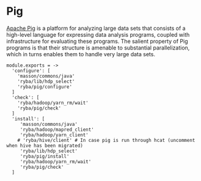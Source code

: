 
# Pig

[Apache Pig](https://pig.apache.org/) is a platform for analyzing large data sets that consists of a
high-level language for expressing data analysis programs, coupled with
infrastructure for evaluating these programs. The salient property of Pig
programs is that their structure is amenable to substantial parallelization,
which in turns enables them to handle very large data sets.

    module.exports = ->
      'configure': [
        'masson/commons/java'
        'ryba/lib/hdp_select'
        'ryba/pig/configure'
      ]
      'check': [
        'ryba/hadoop/yarn_rm/wait'
        'ryba/pig/check'
      ]
      'install': [
         'masson/commons/java'
         'ryba/hadoop/mapred_client'
         'ryba/hadoop/yarn_client'
        # 'ryba/hive/client' # In case pig is run through hcat (uncomment when hive has been migrated)
         'ryba/lib/hdp_select'
         'ryba/pig/install'
         'ryba/hadoop/yarn_rm/wait'
         'ryba/pig/check'
      ]
